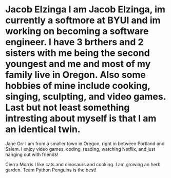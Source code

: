 
Jacob Elzinga
I am Jacob Elzinga, im currently a softmore at BYUI and im working on becoming a software engineer. I have 3 brthers and 2 sisters with me being the second youngest and me and most of my family live in Oregon. Also some hobbies of mine include cooking, singing, sculpting, and video games. Last but not least something intresting about myself is that I am an identical twin. 
=======

Jane Orr
I am from a smaller town in Oregon, right in between Portland and Salem. I enjoy video games, coding, reading,
watching Netflix, and just hanging out with friends! 


Cierra Morris
I like cats and dinosaurs and cooking. I am growing an herb garden. Team Python Penguins is the best!

